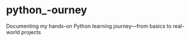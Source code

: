 # python_-ourney
Documenting my hands-on Python learning journey—from basics to real-world projects
